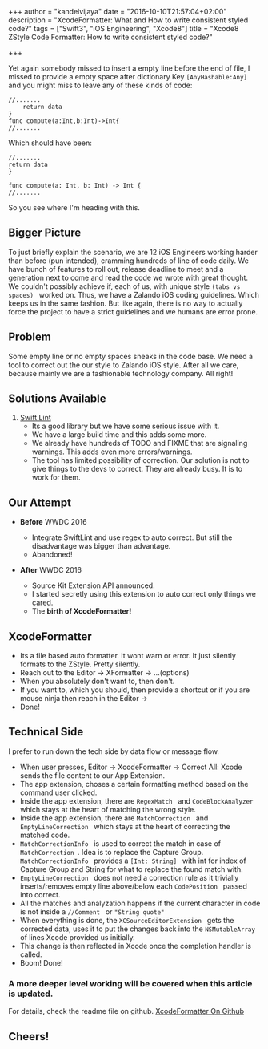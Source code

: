 +++
author = "kandelvijaya"
date = "2016-10-10T21:57:04+02:00"
description = "XcodeFormatter: What and How to write consistent styled code?"
tags = ["Swift3", "iOS Engineering", "Xcode8"]
title = "Xcode8 ZStyle Code Formatter: How to write consistent styled code?"

+++

Yet again somebody missed to insert a empty line before the end of file, I missed to provide a empty space after dictionary Key  `[AnyHashable:Any] ` and you might miss to leave any of these kinds of code:

    //.......
        return data
    }
    func compute(a:Int,b:Int)->Int{
    //.......
 
Which should have been:

    //.......
    return data
    }   
      
    func compute(a: Int, b: Int) -> Int {
    //.......
  
So you see where I'm heading with this.

## Bigger Picture
To just briefly explain the scenario, we are 12 iOS Engineers working harder than before (pun intended), cramming hundreds of line of code daily.
We have bunch of features to roll out, release deadline to meet and a generation next to come and read the code we wrote with great thought.
We couldn't possibly achieve if, each of us, with unique style  `(tabs vs spaces) ` worked on. Thus, we have a Zalando iOS coding guidelines.
Which keeps us in the same fashion. But like again, there is no way to actually force the project to have a strict guidelines and we humans are error prone.

## Problem
Some empty line or no empty spaces sneaks in the code base. We need a tool to correct out the our style to Zalando iOS style.
After all we care, because mainly we are a fashionable technology company. All right!

## Solutions Available
 1. [Swift Lint](https://github.com/realm/SwiftLint)
    * Its a good library but we have some serious issue with it.
    * We have a large build time and this adds some more.
    * We already have hundreds of TODO and FIXME that are signaling warnings. This adds even more errors/warnings.
    * The tool has limited possibility of correction. Our solution is not to give things to the devs to correct. They are already busy. It is to work for them.
    

## Our Attempt
*  __Before__ WWDC 2016
    - Integrate SwiftLint and use regex to auto correct. But still the disadvantage was bigger than advantage.
    - Abandoned!
    

*  __After__ WWDC 2016
    - Source Kit Extension API announced.
    - I started secretly using this extension to auto correct only things we cared.
    - The __birth of XcodeFormatter!__
    
## XcodeFormatter

* Its a file based auto formatter. It wont warn or error. It just silently formats to the ZStyle. Pretty silently.
* Reach out to the Editor -> XFormatter -> ...(options) 
* When you absolutely don't want to, then don't. 
* If you want to, which you should, then provide a shortcut or if you are mouse ninja then reach in the Editor  -> 
* Done! 
 
## Technical Side
I prefer to run down the tech side by data flow or message flow.
 
* When user presses, Editor  -> XcodeFormatter  -> Correct All: Xcode sends the file content to our App Extension. 
* The app extension, choses a certain formatting method based on the command user clicked. 
* Inside the app extension, there are  `RegexMatch ` and  `CodeBlockAnalyzer ` which stays at the heart of matching the wrong style. 
* Inside the app extension, there are  `MatchCorrection ` and  `EmptyLineCorrection ` which stays at the heart of correcting the matched code. 
*  `MatchCorrectionInfo ` is used to correct the match in case of  `MatchCorrection `. Idea is to replace the Capture Group.  `MatchCorrectionInfo ` provides a  `[Int: String] ` with int for index of Capture Group and String for what to replace the found match with. 
*  `EmptyLineCorrection ` does not need a correction rule as it trivially inserts/removes empty line above/below each  `CodePosition ` passed into correct. 
* All the matches and analyzation happens if the current character in code is not inside a  `//Comment ` or  `"String quote" ` 
* When everything is done, the  `XCSourceEditorExtension ` gets the corrected data, uses it to put the changes back into the  `NSMutableArray ` of lines Xcode provided us initially. 
* This change is then reflected in Xcode once the completion handler is called. 
* Boom! Done! 
 
### A more deeper level working will be covered when this article is updated.
For details, check the readme file on github. [XcodeFormatter On Github](https://github.com/kandelvijaya/XcodeFormatter)


## Cheers!